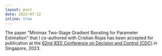 ```yaml
---
layout: post
date: 2023-07-12
inline: true
---
```


The paper "Minimax Two-Stage Gradient Boosting for Parameter Estimation" that I co-authored with Cristian Rojas has been accepted for publication at the [62nd IEEE Conference on Decision and Control (CDC)](https://cdc2023.ieeecss.org/) in Singapore, 2023.